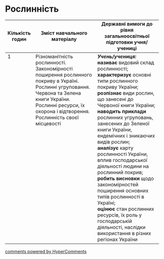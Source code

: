 <div id="hypercomments_widget" class="js-hypercomments-widget invisible"></div>

# Рослинність

<table>
  <tr>
    <td width="10%" align="center"><b>Кількість годин</b></td>  
    <td width="45%" align="center"><b>Зміст навчального матеріалу</b></td>
    <td width="45%" align="center"><b>Державні вимоги до рівня загальноосвітньої підготовки учня/учениці</b></td>
  </tr>
<tbody>
  <tr>
<td width="10%" style="vertical-align:top !important;">1</td>
    <td width="45%" style="vertical-align:top !important;">
Різноманітність рослинності. Закономірності поширення рослинного покриву в Україні. Рослинні угруповання.  Червона та Зелена книги України. Рослинні ресурси, їх охорона і відтворення. Рослинність своєї місцевості
</td>
    <td width="45%" style="vertical-align:top !important;">
<i><b>Учень/учениця:</b></i><br>
<b>називає</b> видовий склад рослинності;<br>
<b>характеризує</b> основні типи рослинного покриву України;<br>
<b>розпізнає</b> види рослин, що занесені до Червоної книги України;<br> 
<b>наводить приклади</b> рослинних угруповань, занесених до Зеленої книги України, ендемічних і зникаючих видів рослин;<br> 
<b>аналізує</b> карту рослинності України, вплив господарської діяльності людини на рослинний покрив;<br>
<b>робить висновки</b> щодо закономірностей поширення основних типів рослинності  в Україні;<br>
<b>оцінює</b> стан рослинних ресурсів,  їх роль у господарській діяльності,  наслідки використання в різних регіонах України</td>
  </tr>
</tbody>
</table>

<div class="js-hypercomments-container">
<a href="http://hypercomments.com" class="hc-link" title="comments widget">comments powered by HyperComments</a>
</div>
